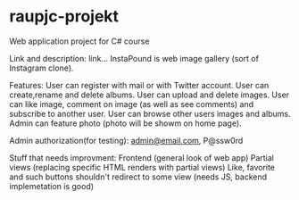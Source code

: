 # raupjc-projekt
Web application project for C# course

Link and description:
link...
InstaPound is web image gallery (sort of Instagram clone).

Features:
User can register with mail or with Twitter account.
User can create,rename and delete albums.
User can upload and delete images.
User can like image, comment on image (as well as see comments) and subscribe to another user.
User can browse other users images and albums.
Admin can feature photo (photo will be showm on home page).

Admin authorization(for testing):
admin@email.com, P@ssw0rd

Stuff that needs improvment:
Frontend (general look of web app)
Partial views (replacing specific HTML renders with partial views)
Like, favorite and such buttons shouldn't redirect to some view (needs JS, backend implemetation is good)

